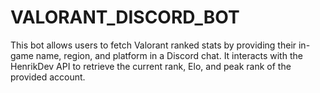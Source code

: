 # VALORANT_DISCORD_BOT
This bot allows users to fetch Valorant ranked stats by providing their in-game name, region, and platform in a Discord chat. It interacts with the HenrikDev API to retrieve the current rank, Elo, and peak rank of the provided account.
